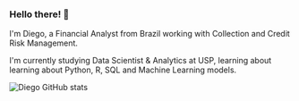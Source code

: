 ### Hello there! 👋

I'm Diego, a Financial Analyst from Brazil working with Collection and Credit Risk Management.

I'm currently studying Data Scientist & Analytics at USP, learning about learning about Python, R, SQL and Machine Learning models.

![Diego GitHub stats](https://github-readme-stats.vercel.app/api?username=diegofelinto&show_icons=true&theme=radical)
